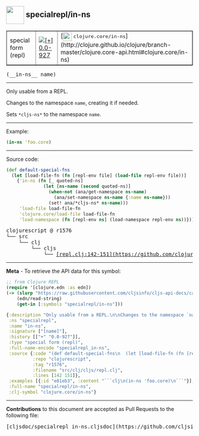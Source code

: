 ## <img width="48px" valign="middle" src="http://i.imgur.com/Hi20huC.png"> specialrepl/in-ns

 <table border="1">
<tr>

<td>special form (repl)</td>
<td><a href="https://github.com/cljsinfo/cljs-api-docs/tree/0.0-927"><img valign="middle" alt="[+] 0.0-927" src="https://img.shields.io/badge/+-0.0--927-lightgrey.svg"></a> </td>
<td>
[<img height="24px" valign="middle" src="http://i.imgur.com/1GjPKvB.png"> <samp>clojure.core/in-ns</samp>](http://clojure.github.io/clojure/branch-master/clojure.core-api.html#clojure.core/in-ns)
</td>
</tr>
</table>

 <samp>
(__in-ns__ name)<br>
</samp>

---

Only usable from a REPL.

Changes to the namespace `name`, creating it if needed.

Sets `*cljs-ns*` to the namespace `name`.

---

Example:

```clj
(in-ns 'foo.core)
```

---



Source code:

```clj
(def default-special-fns
  (let [load-file-fn (fn [repl-env file] (load-file repl-env file))]
    {'in-ns (fn [_ quoted-ns]
              (let [ns-name (second quoted-ns)]
                (when-not (ana/get-namespace ns-name)
                  (ana/set-namespace ns-name {:name ns-name}))
                (set! ana/*cljs-ns* ns-name)))
     'load-file load-file-fn
     'clojure.core/load-file load-file-fn
     'load-namespace (fn [repl-env ns] (load-namespace repl-env ns))}))
```

 <pre>
clojurescript @ r1576
└── src
    └── clj
        └── cljs
            └── <ins>[repl.clj:142-151](https://github.com/clojure/clojurescript/blob/r1576/src/clj/cljs/repl.clj#L142-L151)</ins>
</pre>


---

__Meta__ - To retrieve the API data for this symbol:

```clj
;; from Clojure REPL
(require '[clojure.edn :as edn])
(-> (slurp "https://raw.githubusercontent.com/cljsinfo/cljs-api-docs/catalog/cljs-api.edn")
    (edn/read-string)
    (get-in [:symbols "specialrepl/in-ns"]))
```

```clj
{:description "Only usable from a REPL.\n\nChanges to the namespace `name`, creating it if needed.\n\nSets `*cljs-ns*` to the namespace `name`.",
 :ns "specialrepl",
 :name "in-ns",
 :signature ["[name]"],
 :history [["+" "0.0-927"]],
 :type "special form (repl)",
 :full-name-encode "specialrepl_in-ns",
 :source {:code "(def default-special-fns\n  (let [load-file-fn (fn [repl-env file] (load-file repl-env file))]\n    {'in-ns (fn [_ quoted-ns]\n              (let [ns-name (second quoted-ns)]\n                (when-not (ana/get-namespace ns-name)\n                  (ana/set-namespace ns-name {:name ns-name}))\n                (set! ana/*cljs-ns* ns-name)))\n     'load-file load-file-fn\n     'clojure.core/load-file load-file-fn\n     'load-namespace (fn [repl-env ns] (load-namespace repl-env ns))}))",
          :repo "clojurescript",
          :tag "r1576",
          :filename "src/clj/cljs/repl.clj",
          :lines [142 151]},
 :examples [{:id "e81eb3", :content "```clj\n(in-ns 'foo.core)\n```"}],
 :full-name "specialrepl/in-ns",
 :clj-symbol "clojure.core/in-ns"}

```

---

__Contributions__ to this document are accepted as Pull Requests to the following file:

 <pre>
[cljsdoc/specialrepl_in-ns.cljsdoc](https://github.com/cljsinfo/cljs-api-docs/blob/master/cljsdoc/specialrepl_in-ns.cljsdoc)
</pre>

